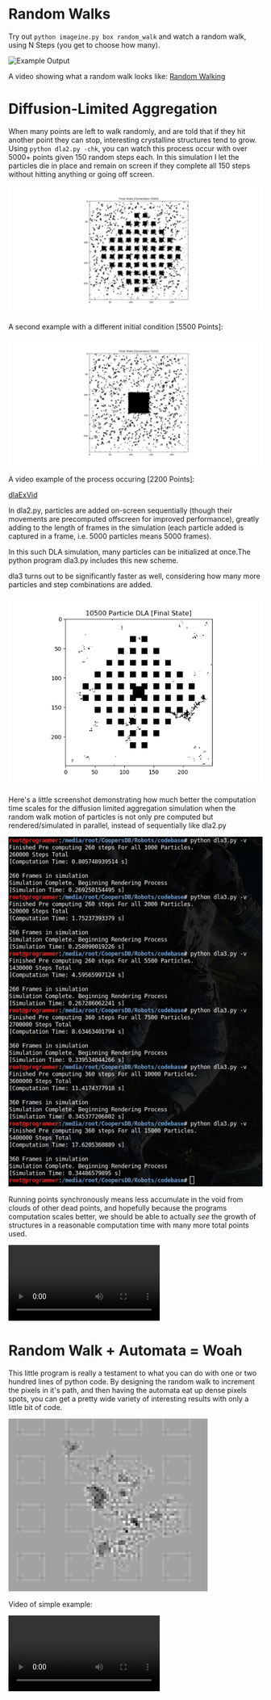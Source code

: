 # Random Walks
Try out ``python imageine.py box random_walk``
and watch a random walk, using N Steps (you get to choose how many). 

![Example Output](https://raw.githubusercontent.com/TylersDurden/Robots/Images/master/RandomWalkEx.png)

A video showing what a random walk looks like:
[Random Walking](https://raw.githubusercontent.com/TylersDurden/Robots/Videos/master/random_walking.mp4)


# Diffusion-Limited Aggregation
When many points are left to walk randomly, and are told that if they hit another point they can stop,
interesting crystalline structures tend to grow. Using ``python dla2.py -chk``, you can watch this 
process occur with over 5000+ points given 150 random steps each. In this simulation I let the particles
die in place and remain on screen if they complete all 150 steps without hitting anything or going off
screen. 

![dlaExample1](https://raw.githubusercontent.com/TylersDurden/Robots/master/Images/Lattice.png)

A second example with a different initial condition [5500 Points]: 

![dlaEx2](https://raw.githubusercontent.com/TylersDurden/Robots/master/Images/cube_growth.png)

A video example of the process occuring [2200 Points]: 

[dlaExVid](https://raw.githubusercontent.com/TylersDurden/Robots/master/Videos/dlaEx.mp4)

In dla2.py, particles are added on-screen sequentially (though their movements are precomputed 
offscreen for improved performance), greatly adding to the length of frames in the simulation (each particle added is captured in a frame, i.e. 5000 particles means 5000 frames). 

In this such DLA simulation, many particles can be initialized at once.The python program dla3.py
includes this new scheme. 

dla3 turns out to be significantly faster as well, considering how many
more particles and step combinations are added. 

![10KDLA](https://raw.githubusercontent.com/TylersDurden/Robots/master/Images/10kDLA.png)

Here's a little screenshot demonstrating how much better the computation time scales for the diffusion limited
aggregation simulation when the random walk motion of particles is not only pre computed but rendered/simulated in
parallel, instead of sequentially like dla2.py 

![sdla_runtime](https://raw.githubusercontent.com/TylersDurden/Robots/master/Images/computation_time.png)


Running points synchronously means less accumulate in the void from clouds of other dead points, and
hopefully because the programs computation scales better, we should be able to actually *see* the growth
of structures in a reasonable computation time with many more total points used. 

![SDLA](https://raw.githubusercontent.com/TylersDurden/Robots/master/Videos/synchronized_dla.mp4)

# Random Walk + Automata = Woah
This little program is really a testament to what you can do with one or two hundred lines of python code.
By designing the random walk to increment the pixels in it's path, and then having the automata eat up 
dense pixels spots, you can get a pretty wide variety of interesting results with only a little bit of code. 

![brownian automata](https://raw.githubusercontent.com/TylersDurden/Robots/master/Images/lifeform.png)

Video of simple example:

![complex motion](https://raw.githubusercontent.com/TylersDurden/Robots/master/Videos/amoeba.mp4)
